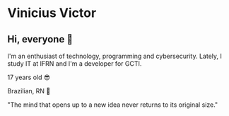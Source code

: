 # Vinicius Victor

## Hi, everyone 👋

I'm an enthusiast of technology, programming and cybersecurity. Lately, I study IT at IFRN and I'm a developer for GCTI.

17 years old 😎

Brazilian, RN 🌴

"The mind that opens up to a new idea never returns to its original size."
